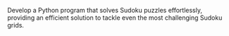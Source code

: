 Develop a Python program that solves Sudoku puzzles effortlessly, providing an efficient solution to tackle even the most challenging Sudoku grids.
